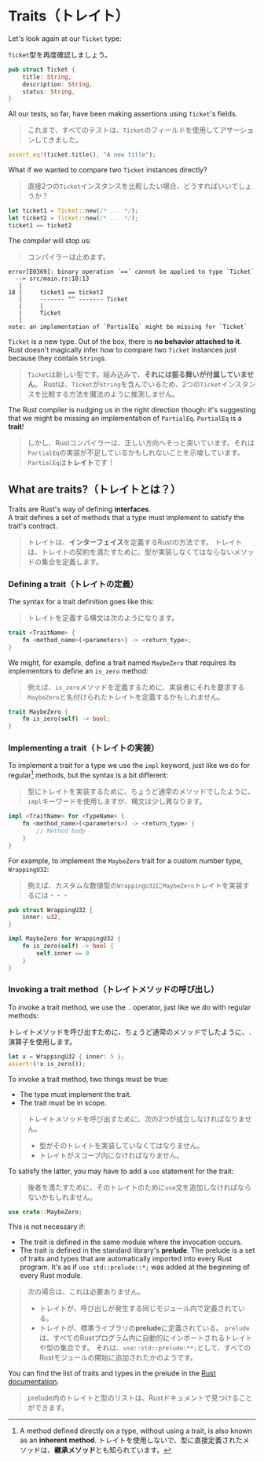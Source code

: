 # Traits（トレイト）

Let's look again at our `Ticket` type:

`Ticket`型を再度確認しましょう。

```rust
pub struct Ticket {
    title: String,
    description: String,
    status: String,
}
```

All our tests, so far, have been making assertions using `Ticket`'s fields.

> これまで、すべてのテストは、`Ticket`のフィールドを使用してアサーションしてきました。

```rust
assert_eq!(ticket.title(), "A new title");
```

What if we wanted to compare two `Ticket` instances directly?

> 直接2つの`Ticket`インスタンスを比較したい場合、どうすればいいでしょうか？

```rust
let ticket1 = Ticket::new(/* ... */);
let ticket2 = Ticket::new(/* ... */);
ticket1 == ticket2
```

The compiler will stop us:

> コンパイラーは止めます。

```text
error[E0369]: binary operation `==` cannot be applied to type `Ticket`
  --> src/main.rs:18:13
   |
18 |     ticket1 == ticket2
   |     ------- ^^ ------- Ticket
   |     |
   |     Ticket
   |
note: an implementation of `PartialEq` might be missing for `Ticket`
```

`Ticket` is a new type. Out of the box, there is **no behavior attached to it**.\
Rust doesn't magically infer how to compare two `Ticket` instances just because they contain `String`s.

> `Ticket`は新しい型です。組み込みで、**それには振る舞いが付属していません**。
> Rustは、`Ticket`が`String`を含んでいるため、2つの`Ticket`インスタンスを比較する方法を魔法のように推測しません。

The Rust compiler is nudging us in the right direction though: it's suggesting that we might be missing an implementation
of `PartialEq`. `PartialEq` is a **trait**!

> しかし、Rustコンパイラーは、正しい方向へそっと突いています。それは`PartialEq`の実装が不足しているかもしれないことを示唆しています。
> `PartialEq`は**トレイト**です！

## What are traits?（トレイトとは？）

Traits are Rust's way of defining **interfaces**.\
A trait defines a set of methods that a type must implement to satisfy the trait's contract.

> トレイトは、**インターフェイス**を定義するRustの方法です。
> トレイトは、トレイトの契約を満たすために、型が実装しなくてはならないメソッドの集合を定義します。

### Defining a trait（トレイトの定義）

The syntax for a trait definition goes like this:

> トレイトを定義する構文は次のようになります。

```rust
trait <TraitName> {
    fn <method_name>(<parameters>) -> <return_type>;
}
```

We might, for example, define a trait named `MaybeZero` that requires its implementors to define an `is_zero` method:

> 例えば、`is_zero`メソッドを定義するために、実装者にそれを要求する`MaybeZero`と名付けられたトレイトを定義するかもしれません。

```rust
trait MaybeZero {
    fn is_zero(self) -> bool;
}
```

### Implementing a trait（トレイトの実装）

To implement a trait for a type we use the `impl` keyword, just like we do for regular[^inherent] methods,
but the syntax is a bit different:

> 型にトレイトを実装するために、ちょうど通常のメソッドでしたように、`impl`キーワードを使用しますが、構文は少し異なります。

```rust
impl <TraitName> for <TypeName> {
    fn <method_name>(<parameters>) -> <return_type> {
        // Method body
    }
}
```

For example, to implement the `MaybeZero` trait for a custom number type, `WrappingU32`:

> 例えば、カスタムな数値型の`WrappingU32`に`MaybeZero`トレイトを実装するには・・・

```rust
pub struct WrappingU32 {
    inner: u32,
}

impl MaybeZero for WrappingU32 {
    fn is_zero(self) -> bool {
        self.inner == 0
    }
}
```

### Invoking a trait method（トレイトメソッドの呼び出し）

To invoke a trait method, we use the `.` operator, just like we do with regular methods:

トレイトメソッドを呼び出すために、ちょうど通常のメソッドでしたように、`.`演算子を使用します。

```rust
let x = WrappingU32 { inner: 5 };
assert!(!x.is_zero());
```

To invoke a trait method, two things must be true:

- The type must implement the trait.
- The trait must be in scope.

> トレイトメソッドを呼び出すために、次の2つが成立しなければなりません。
>
> - 型がそのトレイトを実装していなくてはなりません。
> - トレイトがスコープ内になければなりません。

To satisfy the latter, you may have to add a `use` statement for the trait:

> 後者を満たすために、そのトレイトのために`use`文を追加しなければならないかもしれません。

```rust
use crate::MaybeZero;
```

This is not necessary if:

- The trait is defined in the same module where the invocation occurs.
- The trait is defined in the standard library's **prelude**.
  The prelude is a set of traits and types that are automatically imported into every Rust program.
  It's as if `use std::prelude::*;` was added at the beginning of every Rust module.

> 次の場合は、これは必要ありません。
>
> - トレイトが、呼び出しが発生する同じモジュール内で定義されている。
> - トレイトが、標準ライブラリの**prelude**に定義されている。
>   `prelude`は、すべてのRustプログラム内に自動的にインポートされるトレイトや型の集合です。
>   それは、`use::std::prelude:**;`として、すべてのRustモジュールの開始に追加されたかのようです。

You can find the list of traits and types in the prelude in the
[Rust documentation](https://doc.rust-lang.org/std/prelude/index.html).

> prelude内のトレイトと型のリストは、Rustドキュメントで見つけることができます。

[^inherent]: A method defined directly on a type, without using a trait, is also known as an **inherent method**.
トレイトを使用しないで、型に直接定義されたメソッドは、**継承メソッド**とも知られています。

